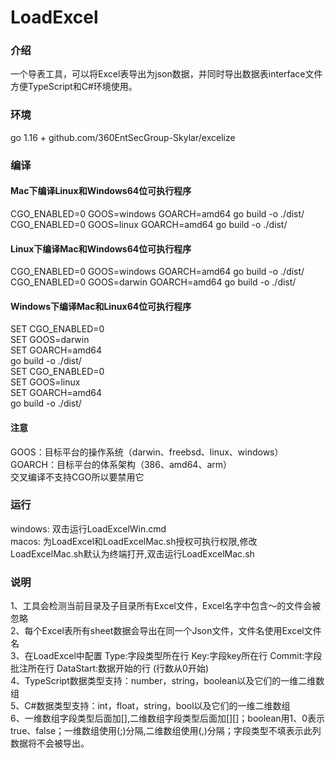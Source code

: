 # LoadExcel

### 介绍
一个导表工具，可以将Excel表导出为json数据，并同时导出数据表interface文件方便TypeScript和C#环境使用。 

### 环境
go 1.16 + github.com/360EntSecGroup-Skylar/excelize

### 编译
#### Mac下编译Linux和Windows64位可执行程序  
CGO_ENABLED=0 GOOS=windows GOARCH=amd64 go build -o ./dist/  
CGO_ENABLED=0 GOOS=linux GOARCH=amd64 go build -o ./dist/  

#### Linux下编译Mac和Windows64位可执行程序  
CGO_ENABLED=0 GOOS=windows GOARCH=amd64 go build -o ./dist/  
CGO_ENABLED=0 GOOS=darwin GOARCH=amd64 go build -o ./dist/  

#### Windows下编译Mac和Linux64位可执行程序  
SET CGO_ENABLED=0  
SET GOOS=darwin  
SET GOARCH=amd64  
go build -o ./dist/    
SET CGO_ENABLED=0  
SET GOOS=linux  
SET GOARCH=amd64  
go build -o ./dist/  

#### 注意
GOOS：目标平台的操作系统（darwin、freebsd、linux、windows）  
GOARCH：目标平台的体系架构（386、amd64、arm）  
交叉编译不支持CGO所以要禁用它  

### 运行  
windows: 双击运行LoadExcelWin.cmd  
macos: 为LoadExcel和LoadExcelMac.sh授权可执行权限,修改LoadExcelMac.sh默认为终端打开,双击运行LoadExcelMac.sh  

### 说明
1、工具会检测当前目录及子目录所有Excel文件，Excel名字中包含～的文件会被忽略  
2、每个Excel表所有sheet数据会导出在同一个Json文件，文件名使用Excel文件名  
3、在LoadExcel中配置 Type:字段类型所在行 Key:字段key所在行 Commit:字段批注所在行 DataStart:数据开始的行 (行数从0开始)  
4、TypeScript数据类型支持：number，string，boolean以及它们的一维二维数组  
5、C#数据类型支持：int，float，string，bool以及它们的一维二维数组  
6、一维数组字段类型后面加[],二维数组字段类型后面加[][]；boolean用1、0表示true、false；一维数组使用(;)分隔,二维数组使用(,)分隔；字段类型不填表示此列数据将不会被导出。    